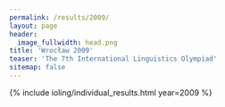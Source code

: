 ```yaml
---
permalink: /results/2009/
layout: page
header:
  image_fullwidth: head.png
title: 'Wrocław 2009'
teaser: 'The 7th International Linguistics Olympiad'
sitemap: false
---
```


{% include ioling/individual_results.html year=2009 %}